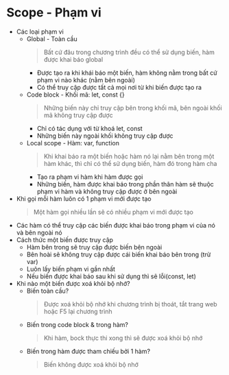 # Scope - Phạm vi

-   Các loại phạm vi
    -   Global - Toàn cầu
        > Bất cứ đâu trong chương trình đều có thể sử dụng biến, hàm được khai báo global
        -   Được tạo ra khi khái báo một biến, hàm không nằm trong bất cứ phạm vi nào khác (nằm bên ngoài)
        -   Có thể truy cập được tất cả mọi nơi từ khi biến được tạo ra
    -   Code block - Khối mã: let, const {}
        > Những biến này chỉ truy cập bên trong khối mã, bên ngoài khối mã không truy cập được
        -   Chỉ có tác dụng với từ khoá let, const
        -   Những biến này ngoài khối không truy cập được
    -   Local scope - Hàm: var, function
        > Khi khai báo ra một biến hoặc hàm nó lại nằm bên trong một hàm khác, thì chỉ có thể sử dụng biến, hàm đó trong hàm cha
        -   Tạo ra phạm vi hàm khi hàm được gọi
        -   Những biến, hàm được khai báo trong phần thân hàm sẽ thuộc phạm vi hàm và không truy cập được ở bên ngoài
-   Khi gọi mỗi hàm luôn có 1 phạm vi mới được tạo
    > Một hàm gọi nhiều lần sẽ có nhiều phạm vi mới được tạo
-   Các hàm có thể truy cập các biến được khai báo trong phạm vi của nó và bên ngoài nó
-   Cách thức một biến được truy cập
    -   Hàm bên trong sẽ truy cập được biến bên ngoài
    -   Bên hoài sẽ không truy cập được cái biến khai báo bên trong (trừ var)
    -   Luôn lấy biến phạm vi gần nhất
    -   Nếu biến được khai báo sau khi sử dụng thì sẽ lỗi(const, let)
-   Khi nào một biến được xoá khỏi bộ nhớ?
    -   Biến toàn cầu?
        > Được xoá khỏi bộ nhớ khi chương trình bị thoát, tắt trang web hoặc F5 lại chương trình
    -   Biến trong code block & trong hàm?
        > Khi hàm, bock thực thi xong thì sẽ được xoá khỏi bộ nhớ
    -   Biến trong hàm được tham chiếu bởi 1 hàm?
        > Biến không được xoá khỏi bộ nhớ
